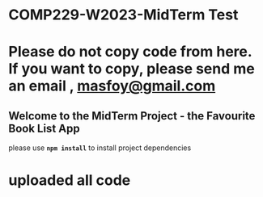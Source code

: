 # COMP229-W2023-MidTerm Test

# Please do not copy code from here. If you want to copy, please send me an email , masfoy@gmail.com 

## Welcome to the MidTerm Project - the Favourite Book List App

please use **`npm install`** to install project dependencies

# uploaded all code
